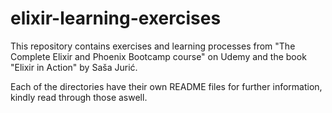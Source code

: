 # elixir-learning-exercises
This repository contains exercises and learning processes from "The Complete Elixir and Phoenix Bootcamp course" on Udemy and the book "Elixir in Action" by Saša Jurić.

Each of the directories have their own README files for further information, kindly read through those aswell.
